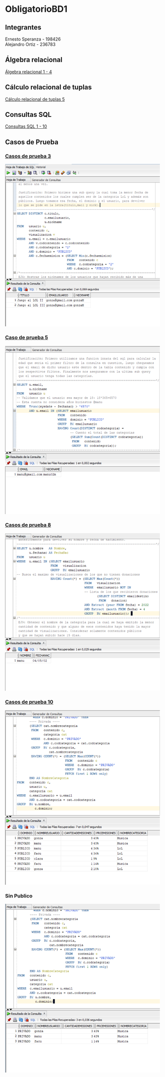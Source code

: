 # ObligatorioBD1
## Integrantes
Ernesto Speranza - 198426 <br>
Alejandro Ortiz - 236783 <br>

## Álgebra relacional 
[Álgebra relacional 1 - 4](algebraRelacional.docx)

## Cálculo relacional de tuplas
[Cálculo relacional de tuplas 5](ejercicio5Tuplas.docx)

## Consultas SQL
[Consultas SQL 1 - 10](Querys.sql)

## Casos de Prueba
### [Casos de prueba 3](/CasoDePrueba/CasoDePrueba3.sql)<br>
![](/Screenshots/CasoDePrueba3.png)<br>
### [Caso de prueba 5](/CasoDePrueba/CasoDePrueba5.sql)<br>
![](/Screenshots/CasoDePrueba5.png)<br>
### [Casos de prueba 8](/CasoDePrueba/CasoDePrueba8.sql)<br>
![](/Screenshots/CasoDePrueba8.png)<br>
### [Casos de prueba 10](/CasoDePrueba/CasoDePrueba10.sql)<br>
![](/Screenshots/CasoDePrueba10.png)<br>
### Sin Publico
![](/Screenshots/CasoDePrueba10_SinPublico.png)<br>